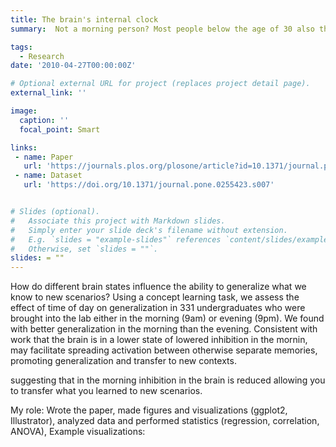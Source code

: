 ```yaml
---
title: The brain's internal clock
summary:  Not a morning person? Most people below the age of 30 also think so. In this collaboration with Harvard Medical School, we A/B tested how learning differs in the morning vs. evening across 7 experiments. We find that the morning is the optimal time to learn new information, especially when we have to apply what we learned to new scenarios.

tags:
  - Research
date: '2010-04-27T00:00:00Z'

# Optional external URL for project (replaces project detail page).
external_link: ''

image:
  caption: ''
  focal_point: Smart

links:
 - name: Paper
   url: 'https://journals.plos.org/plosone/article?id=10.1371/journal.pone.0255423'
 - name: Dataset
   url: 'https://doi.org/10.1371/journal.pone.0255423.s007'


# Slides (optional).
#   Associate this project with Markdown slides.
#   Simply enter your slide deck's filename without extension.
#   E.g. `slides = "example-slides"` references `content/slides/example-slides.md`.
#   Otherwise, set `slides = ""`.
slides: = ""
---
```


How do different brain states influence the ability to generalize what we know to new scenarios? Using a concept learning task, we assess the effect of time of day on generalization in 331 undergraduates who were brought into the lab either in the morning (9am) or evening (9pm). We found with better generalization in the morning than the evening. Consistent with work that the brain is in a lower state of lowered inhibition in the mornin, may facilitate spreading activation between otherwise separate memories, promoting generalization and transfer to new contexts.

 suggesting that in the morning inhibition in the brain is reduced allowing you to transfer what you learned to new scenarios.

My role: Wrote the paper, made figures and visualizations (ggplot2, Illustrator), analyzed data and performed statistics (regression, correlation, ANOVA),
Example visualizations: